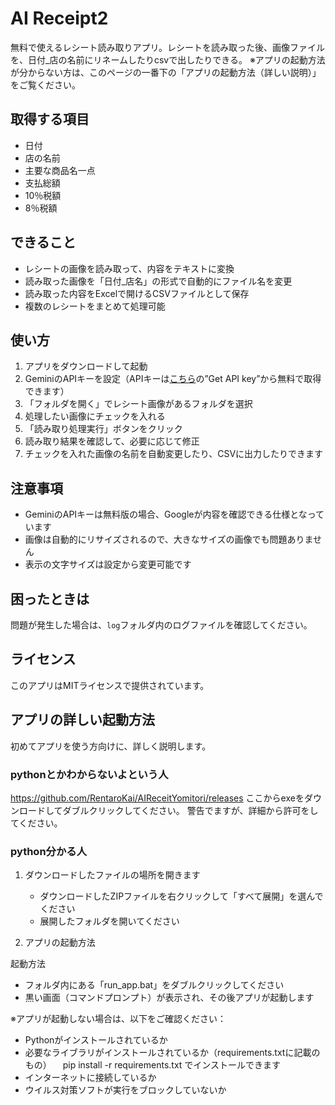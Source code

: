# AI Receipt2

無料で使えるレシート読み取りアプリ。レシートを読み取った後、画像ファイルを、日付_店の名前にリネームしたりcsvで出したりできる。
※アプリの起動方法が分からない方は、このページの一番下の「アプリの起動方法（詳しい説明）」をご覧ください。

## 取得する項目

- 日付
- 店の名前
- 主要な商品名一点
- 支払総額
- 10％税額
- 8％税額

## できること

- レシートの画像を読み取って、内容をテキストに変換
- 読み取った画像を「日付_店名」の形式で自動的にファイル名を変更
- 読み取った内容をExcelで開けるCSVファイルとして保存
- 複数のレシートをまとめて処理可能

## 使い方

1. アプリをダウンロードして起動
2. GeminiのAPIキーを設定（APIキーは[こちら](https://aistudio.google.com/prompts/new_chat)の”Get API key”から無料で取得できます）
3. 「フォルダを開く」でレシート画像があるフォルダを選択
4. 処理したい画像にチェックを入れる
5. 「読み取り処理実行」ボタンをクリック
6. 読み取り結果を確認して、必要に応じて修正
7. チェックを入れた画像の名前を自動変更したり、CSVに出力したりできます

## 注意事項

- GeminiのAPIキーは無料版の場合、Googleが内容を確認できる仕様となっています
- 画像は自動的にリサイズされるので、大きなサイズの画像でも問題ありません
- 表示の文字サイズは設定から変更可能です

## 困ったときは

問題が発生した場合は、`log`フォルダ内のログファイルを確認してください。

## ライセンス

このアプリはMITライセンスで提供されています。

## アプリの詳しい起動方法

初めてアプリを使う方向けに、詳しく説明します。

### pythonとかわからないよという人

https://github.com/RentaroKai/AIReceitYomitori/releases
ここからexeをダウンロードしてダブルクリックしてください。
警告でますが、詳細から許可をしてください。

### python分かる人

1. ダウンロードしたファイルの場所を開きます
   - ダウンロードしたZIPファイルを右クリックして「すべて展開」を選んでください
   - 展開したフォルダを開いてください

2. アプリの起動方法
   
  起動方法
   - フォルダ内にある「run_app.bat」をダブルクリックしてください
   - 黒い画面（コマンドプロンプト）が表示され、その後アプリが起動します

※アプリが起動しない場合は、以下をご確認ください：
- Pythonがインストールされているか
- 必要なライブラリがインストールされているか（requirements.txtに記載のもの）
　pip install -r requirements.txt
  でインストールできます
- インターネットに接続しているか
- ウイルス対策ソフトが実行をブロックしていないか




